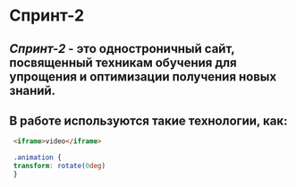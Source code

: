 # **Спринт-2**
## *Спринт-2* - это одностроничный сайт, посвященный техникам обучения для упрощения и оптимизации получения новых знаний.
## В работе используются такие технологии, как:

 ```html
  <iframe>video</iframe>
```

 ```css
  .animation {
  transform: rotate(0deg)
  }
```

